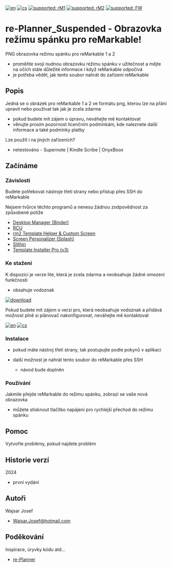[![en](https://img.shields.io/badge/lang-en-red.svg)](https://github.com/PepikVaio/reMarkable_re-Planner_suspended/tree/main)
[![cs](https://img.shields.io/badge/lang-cs-springgreen.svg)](https://github.com/PepikVaio/reMarkable_re-Planner_suspended/blob/main/.github/README.cs.md)
[![supported: rM1](https://img.shields.io/badge/rM1-supported-green)](https://remarkable.com/store/remarkable)
[![supported: rM2](https://img.shields.io/badge/rM2-supported-green)](https://remarkable.com/store/remarkable-2)
[![supported: FW](https://img.shields.io/badge/fw_3.xx-supported-green)]()



# re-Planner_Suspended - Obrazovka režimu spánku pro reMarkable!

PNG obrazovka režimu spánku pro reMarkable 1 a 2
* proměňte svoji nudnou obrazovku režimu spánku v užitečnost a mějte na očích stále důležité informace i když reMarkable odpočívá
* je potřeba vědět, jak tento soubor nahrát do zařízení reMarkable


## Popis

Jedná se o obrázek pro reMarkable 1 a 2 ve formátu png, kterou lze na přání upravit nebo používat tak jak je zcela zdarma
* pokud budete mít zájem o úpravu, neváhejte mě kontaktovat
* věnujte prosím pozornost licenčním podmínkám, kde naleznete další informace a také podmínky platby

Lze použít i na jiných zařízeních?
* netestováno - Supernote | Kindle Scribe | OnyxBoox



## Začínáme

### Závislosti

Budete potřebovat nástroje třetí strany nebo přístup přes SSH do reMarkable

Nejsem tvůrce těchto programů a nenesu žádnou zodpovědnost za způsobené potíže

* [Desktop Manager (Binder)](https://www.einkpads.com/products/binder-2)
* [RCU](http://www.davisr.me/projects/rcu/)
* [rm2 Template Helper & Custom Screen](https://www.freeremarkabletools.com/)
* [Screen Personalizer (Splash)](https://www.einkpads.com/products/remarkable-splash)
* [Slithin](https://github.com/furesoft/Slithin)
* [Template Installer Pro (v3)](https://www.einkpads.com/products/template-installer-3)



### Ke stažení
K dispozici je verze lite, která je zcela zdarma a neobsahuje žádné omezení funkčnosti
* obsahuje vodoznak

[![download](https://img.shields.io/badge/download-latest_release-slategray)](https://github.com/PepikVaio/reMarkable_re-Planner_suspended/releases)

Pokud budete mít zájem o verzi pro, která neobsahuje vodoznak a přidává možnost plně si plánovač nakonfigurovat, neváhejte mě kontaktovat

[![en](https://img.shields.io/badge/payment-en-blue.svg)](https://github.com/PepikVaio/reMarkable_re-Planner_suspended/blob/main/.github/PAYMENT.md)
[![cs](https://img.shields.io/badge/payment-cs-green.svg)](https://github.com/PepikVaio/reMarkable_re-Planner_suspended/blob/main/.github/PAYMENT.cs.md)

### Instalace
* pokud máte nástroj třetí strany, tak postupujte podle pokynů v aplikaci

* další možnost je nahrát tento soubor do reMarkable přes SSH
  * návod bude doplněn


### Používání
Jakmile přejde reMarkable do režimu spánku, zobrazí se vaše nová obrazovka
* můžete stisknout tlačítko napájení pro rychlejší přechod do režimu spánku


## Pomoc
Vytvořte problémy, pokud najdete problém


## Historie verzí

2024
* první vydání


## Autoři

Wajsar Josef
* Wajsar.Josef@hotmail.com


## Poděkování

Inspirace, úryvky kódu atd...
* [re-Planner](https://github.com/PepikVaio/reMarkable_re-Planner)
